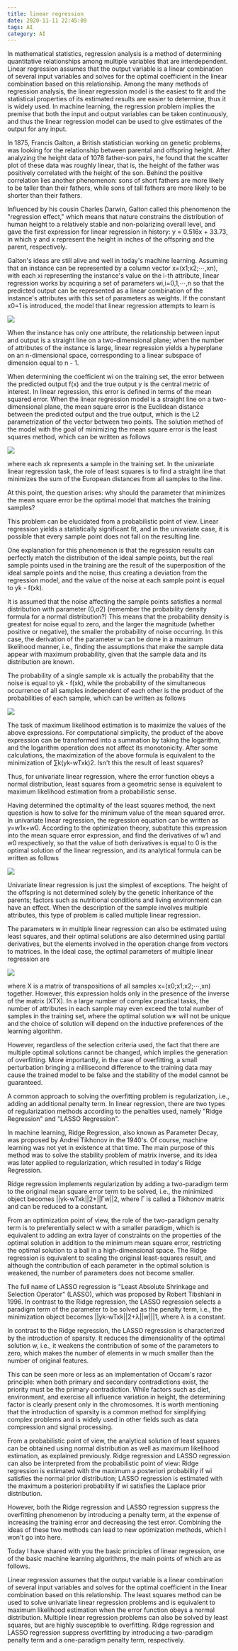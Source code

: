 ```yaml
---
title: linear regression
date: 2020-11-11 22:45:09
tags: AI
category: AI
---
```


In mathematical statistics, regression analysis is a method of determining quantitative relationships among multiple variables that are interdependent. Linear regression assumes that the output variable is a linear combination of several input variables and solves for the optimal coefficient in the linear combination based on this relationship. Among the many methods of regression analysis, the linear regression model is the easiest to fit and the statistical properties of its estimated results are easier to determine, thus it is widely used. In machine learning, the regression problem implies the premise that both the input and output variables can be taken continuously, and thus the linear regression model can be used to give estimates of the output for any input.

In 1875, Francis Galton, a British statistician working on genetic problems, was looking for the relationship between parental and offspring height. After analyzing the height data of 1078 father-son pairs, he found that the scatter plot of these data was roughly linear, that is, the height of the father was positively correlated with the height of the son. Behind the positive correlation lies another phenomenon: sons of short fathers are more likely to be taller than their fathers, while sons of tall fathers are more likely to be shorter than their fathers.

Influenced by his cousin Charles Darwin, Galton called this phenomenon the "regression effect," which means that nature constrains the distribution of human height to a relatively stable and non-polarizing overall level, and gave the first expression for linear regression in history: y = 0.516x + 33.73, in which y and x represent the height in inches of the offspring and the parent, respectively.

Galton's ideas are still alive and well in today's machine learning. Assuming that an instance can be represented by a column vector x=(x1;x2;⋯,xn), with each xi representing the instance's value on the i-th attribute, linear regression works by acquiring a set of parameters wi,i=0,1,⋯,n so that the predicted output can be represented as a linear combination of the instance's attributes with this set of parameters as weights. If the constant x0=1 is introduced, the model that linear regression attempts to learn is

![](1.jpg)

When the instance has only one attribute, the relationship between input and output is a straight line on a two-dimensional plane; when the number of attributes of the instance is large, linear regression yields a hyperplane on an n-dimensional space, corresponding to a linear subspace of dimension equal to n - 1.

When determining the coefficient wi on the training set, the error between the predicted output f(x) and the true output y is the central metric of interest. In linear regression, this error is defined in terms of the mean squared error. When the linear regression model is a straight line on a two-dimensional plane, the mean square error is the Euclidean distance between the predicted output and the true output, which is the L2 parametrization of the vector between two points. The solution method of the model with the goal of minimizing the mean square error is the least squares method, which can be written as follows

![](2.jpg)

where each xk represents a sample in the training set. In the univariate linear regression task, the role of least squares is to find a straight line that minimizes the sum of the European distances from all samples to the line.

At this point, the question arises: why should the parameter that minimizes the mean square error be the optimal model that matches the training samples?

This problem can be elucidated from a probabilistic point of view. Linear regression yields a statistically significant fit, and in the univariate case, it is possible that every sample point does not fall on the resulting line.

One explanation for this phenomenon is that the regression results can perfectly match the distribution of the ideal sample points, but the real sample points used in the training are the result of the superposition of the ideal sample points and the noise, thus creating a deviation from the regression model, and the value of the noise at each sample point is equal to yk - f(xk).

It is assumed that the noise affecting the sample points satisfies a normal distribution with parameter (0,σ2) (remember the probability density formula for a normal distribution?) This means that the probability density is greatest for noise equal to zero, and the larger the magnitude (whether positive or negative), the smaller the probability of noise occurring. In this case, the derivation of the parameter w can be done in a maximum likelihood manner, i.e., finding the assumptions that make the sample data appear with maximum probability, given that the sample data and its distribution are known.

The probability of a single sample xk is actually the probability that the noise is equal to yk - f(xk), while the probability of the simultaneous occurrence of all samples independent of each other is the product of the probabilities of each sample, which can be written as follows

![](3.jpg)

The task of maximum likelihood estimation is to maximize the values of the above expressions. For computational simplicity, the product of the above expression can be transformed into a summation by taking the logarithm, and the logarithm operation does not affect its monotonicity. After some calculations, the maximization of the above formula is equivalent to the minimization of ∑k(yk-wTxk)2. Isn't this the result of least squares?

Thus, for univariate linear regression, where the error function obeys a normal distribution, least squares from a geometric sense is equivalent to maximum likelihood estimation from a probabilistic sense.

Having determined the optimality of the least squares method, the next question is how to solve for the minimum value of the mean squared error. In univariate linear regression, the regression equation can be written as y=w1x+w0. According to the optimization theory, substitute this expression into the mean square error expression, and find the derivatives of w1 and w0 respectively, so that the value of both derivatives is equal to 0 is the optimal solution of the linear regression, and its analytical formula can be written as follows

![](4.jpg)

Univariate linear regression is just the simplest of exceptions. The height of the offspring is not determined solely by the genetic inheritance of the parents; factors such as nutritional conditions and living environment can have an effect. When the description of the sample involves multiple attributes, this type of problem is called multiple linear regression.

The parameters w in multiple linear regression can also be estimated using least squares, and their optimal solutions are also determined using partial derivatives, but the elements involved in the operation change from vectors to matrices. In the ideal case, the optimal parameters of multiple linear regression are

![](5.jpg)

where X is a matrix of transpositions of all samples x=(x0;x1;x2;⋯,xn) together. However, this expression holds only in the presence of the inverse of the matrix (XTX). In a large number of complex practical tasks, the number of attributes in each sample may even exceed the total number of samples in the training set, where the optimal solution w∗ will not be unique and the choice of solution will depend on the inductive preferences of the learning algorithm.

However, regardless of the selection criteria used, the fact that there are multiple optimal solutions cannot be changed, which implies the generation of overfitting. More importantly, in the case of overfitting, a small perturbation bringing a millisecond difference to the training data may cause the trained model to be false and the stability of the model cannot be guaranteed.

A common approach to solving the overfitting problem is regularization, i.e., adding an additional penalty term. In linear regression, there are two types of regularization methods according to the penalties used, namely "Ridge Regression" and "LASSO Regression".

In machine learning, Ridge Regression, also known as Parameter Decay, was proposed by Andrei Tikhonov in the 1940's. Of course, machine learning was not yet in existence at that time. The main purpose of this method was to solve the stability problem of matrix inverse, and its idea was later applied to regularization, which resulted in today's Ridge Regression.

Ridge regression implements regularization by adding a two-paradigm term to the original mean square error term to be solved, i.e., the minimized object becomes ||yk-wTxk||2+||Γw||2, where Γ is called a Tikhonov matrix and can be reduced to a constant.

From an optimization point of view, the role of the two-paradigm penalty term is to preferentially select w with a smaller paradigm, which is equivalent to adding an extra layer of constraints on the properties of the optimal solution in addition to the minimum mean square error, restricting the optimal solution to a ball in a high-dimensional space. The Ridge regression is equivalent to scaling the original least-squares result, and although the contribution of each parameter in the optimal solution is weakened, the number of parameters does not become smaller.

The full name of LASSO regression is "Least Absolute Shrinkage and Selection Operator" (LASSO), which was proposed by Robert Tibshlani in 1996. In contrast to the Ridge regression, the LASSO regression selects a paradigm term of the parameter to be solved as the penalty term, i.e., the minimization object becomes ||yk-wTxk||2+λ||w|||1, where λ is a constant.

In contrast to the Ridge regression, the LASSO regression is characterized by the introduction of sparsity. It reduces the dimensionality of the optimal solution w, i.e., it weakens the contribution of some of the parameters to zero, which makes the number of elements in w much smaller than the number of original features.

This can be seen more or less as an implementation of Occam's razor principle: when both primary and secondary contradictions exist, the priority must be the primary contradiction. While factors such as diet, environment, and exercise all influence variation in height, the determining factor is clearly present only in the chromosomes. It is worth mentioning that the introduction of sparsity is a common method for simplifying complex problems and is widely used in other fields such as data compression and signal processing.

From a probabilistic point of view, the analytical solution of least squares can be obtained using normal distribution as well as maximum likelihood estimation, as explained previously. Ridge regression and LASSO regression can also be interpreted from the probabilistic point of view: Ridge regression is estimated with the maximum a posteriori probability if wi satisfies the normal prior distribution; LASSO regression is estimated with the maximum a posteriori probability if wi satisfies the Laplace prior distribution.

However, both the Ridge regression and LASSO regression suppress the overfitting phenomenon by introducing a penalty term, at the expense of increasing the training error and decreasing the test error. Combining the ideas of these two methods can lead to new optimization methods, which I won't go into here.

Today I have shared with you the basic principles of linear regression, one of the basic machine learning algorithms, the main points of which are as follows.

Linear regression assumes that the output variable is a linear combination of several input variables and solves for the optimal coefficient in the linear combination based on this relationship.
The least squares method can be used to solve univariate linear regression problems and is equivalent to maximum likelihood estimation when the error function obeys a normal distribution.
Multiple linear regression problems can also be solved by least squares, but are highly susceptible to overfitting.
Ridge regression and LASSO regression suppress overfitting by introducing a two-paradigm penalty term and a one-paradigm penalty term, respectively.

